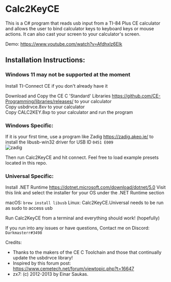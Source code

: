 # Calc2KeyCE

This is a C# program that reads usb input from a TI-84 Plus CE calculator and allows the user to bind calculator keys to keyboard keys or mouse actions. It can also cast your screen to your calculator's screen.

Demo:
https://www.youtube.com/watch?v=Afdhxlz6EIk

## Installation Instructions:
### Windows 11 may not be supported at the moment
Install TI-Connect CE if you don't already have it

Download and Copy the CE C 'Standard' Libraries https://github.com/CE-Programming/libraries/releases/ to your calculator <br/>
Copy usbdrvce.8xv to your calculator<br/>
Copy CALC2KEY.8xp to your calculator and run the program

### Windows Specific:

If it is your first time, use a program like Zadig https://zadig.akeo.ie/ to install the libusb-win32 driver for USB ID `0451 E009` <br>
![zadig](https://user-images.githubusercontent.com/21128448/118577897-d55f6e80-b750-11eb-9c48-049f8778a3a5.png)

Then run Calc2KeyCE and hit connect.
Feel free to load example presets located in this repo.

### Universal Specific:

Install .NET Runtime
https://dotnet.microsoft.com/download/dotnet/5.0
Visit this link and select the installer for your OS under the .NET Runtime section

macOS:
`brew install libusb`
Linux:
Calc2KeyCE.Universal needs to be run as sudo to access usb

Run Calc2KeyCE from a terminal and everything should work! (hopefully)

If you run into any issues or have questions, Contact me on Discord: `Darkmasterr#3498`


Credits:
+ Thanks to the makers of the CE C Toolchain and those that continually update the usbdrvce library!
+ Inspired by this forum post: https://www.cemetech.net/forum/viewtopic.php?t=16647
+ zx7: (c) 2012-2013 by Einar Saukas.
